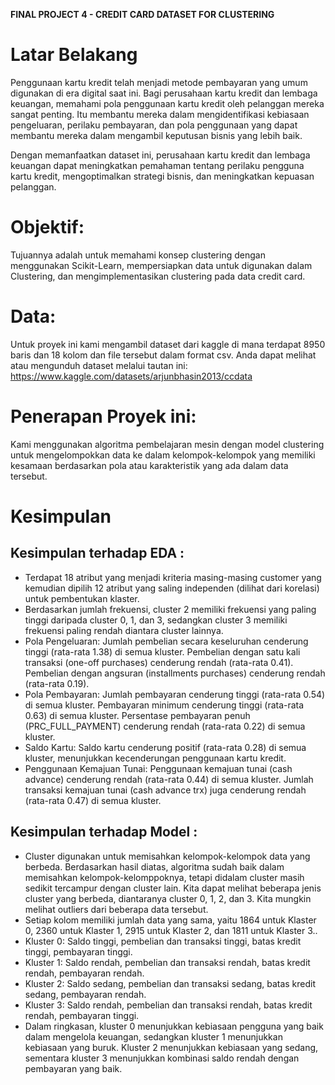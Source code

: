 
**FINAL PROJECT 4 - CREDIT CARD DATASET FOR CLUSTERING**

# Latar Belakang
Penggunaan kartu kredit telah menjadi metode pembayaran yang umum digunakan di era digital saat ini.  Bagi perusahaan kartu kredit dan lembaga keuangan, memahami pola penggunaan kartu kredit oleh pelanggan mereka sangat penting. Itu membantu mereka dalam mengidentifikasi kebiasaan pengeluaran, perilaku pembayaran, dan pola penggunaan yang dapat membantu mereka dalam mengambil keputusan bisnis yang lebih baik.

Dengan memanfaatkan dataset ini, perusahaan kartu kredit dan lembaga keuangan dapat meningkatkan pemahaman tentang perilaku pengguna kartu kredit, mengoptimalkan strategi bisnis, dan meningkatkan kepuasan pelanggan.

# Objektif:
Tujuannya adalah untuk memahami konsep clustering dengan menggunakan Scikit-Learn, mempersiapkan data untuk digunakan dalam Clustering, dan  mengimplementasikan clustering pada data credit card.

# Data:
Untuk proyek ini kami mengambil dataset dari kaggle di mana terdapat 8950 baris dan 18 kolom dan file tersebut dalam format csv. Anda dapat melihat atau mengunduh dataset melalui tautan ini: https://www.kaggle.com/datasets/arjunbhasin2013/ccdata

# Penerapan Proyek ini:
Kami menggunakan algoritma pembelajaran mesin dengan model clustering untuk mengelompokkan data ke dalam kelompok-kelompok yang memiliki kesamaan berdasarkan pola atau karakteristik yang ada dalam data tersebut.

# Kesimpulan
## Kesimpulan terhadap EDA :
* Terdapat 18 atribut yang menjadi kriteria masing-masing customer yang kemudian dipilih 12 atribut yang saling independen (dilihat dari korelasi) untuk pembentukan klaster.
* Berdasarkan jumlah frekuensi, cluster 2 memiliki frekuensi yang paling tinggi daripada cluster 0, 1, dan 3, sedangkan cluster 3 memiliki frekuensi paling rendah diantara cluster lainnya.
* Pola Pengeluaran: Jumlah pembelian secara keseluruhan cenderung tinggi (rata-rata 1.38) di semua kluster. Pembelian dengan satu kali transaksi (one-off purchases) cenderung rendah (rata-rata 0.41). Pembelian dengan angsuran (installments purchases) cenderung rendah (rata-rata 0.19).
* Pola Pembayaran: Jumlah pembayaran cenderung tinggi (rata-rata 0.54) di semua kluster. Pembayaran minimum cenderung tinggi (rata-rata 0.63) di semua kluster. Persentase pembayaran penuh (PRC_FULL_PAYMENT) cenderung rendah (rata-rata 0.22) di semua kluster.
* Saldo Kartu: Saldo kartu cenderung positif (rata-rata 0.28) di semua kluster, menunjukkan kecenderungan penggunaan kartu kredit.
* Penggunaan Kemajuan Tunai: Penggunaan kemajuan tunai (cash advance) cenderung rendah (rata-rata 0.44) di semua kluster. Jumlah transaksi kemajuan tunai (cash advance trx) juga cenderung rendah (rata-rata 0.47) di semua kluster.

## Kesimpulan terhadap Model :
* Cluster digunakan untuk memisahkan kelompok-kelompok data yang berbeda. Berdasarkan hasil diatas, algoritma sudah baik dalam memisahkan kelompok-kelomppoknya, tetapi didalam cluster masih sedikit tercampur dengan cluster lain. Kita dapat melihat beberapa jenis cluster yang berbeda, diantaranya cluster 0, 1, 2, dan 3. Kita mungkin melihat outliers dari beberapa data tersebut.
* Setiap kolom memiliki jumlah data yang sama, yaitu 1864 untuk Klaster 0, 2360 untuk Klaster 1, 2915 untuk Klaster 2, dan 1811 untuk Klaster 3..
* Kluster 0: Saldo tinggi, pembelian dan transaksi tinggi, batas kredit tinggi, pembayaran tinggi.
* Kluster 1: Saldo rendah, pembelian dan transaksi rendah, batas kredit rendah, pembayaran rendah.
* Kluster 2: Saldo sedang, pembelian dan transaksi sedang, batas kredit sedang, pembayaran rendah.
* Kluster 3: Saldo rendah, pembelian dan transaksi rendah, batas kredit rendah, pembayaran tinggi.
* Dalam ringkasan, kluster 0 menunjukkan kebiasaan pengguna yang baik dalam mengelola keuangan, sedangkan kluster 1 menunjukkan kebiasaan yang buruk. Kluster 2 menunjukkan kebiasaan yang sedang, sementara kluster 3 menunjukkan kombinasi saldo rendah dengan pembayaran yang baik.
